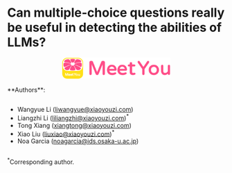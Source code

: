 # Can multiple-choice questions really be useful in detecting the abilities of LLMs?
<p align="center">
  <img src="figs/meetyou-logo.png" width="250"/>
<p>
**Authors**:

<div style="overflow: hidden;">
  <ul>
    <li>Wangyue Li  (<a href="mailto:liwangyue@xiaoyouzi.com">liwangyue@xiaoyouzi.com</a>)
    <li>Liangzhi Li (<a href="mailto:liliangzhi@xiaoyouzi.com">liliangzhi@xiaoyouzi.com</a>)<sup>*</sup>
    <li>Tong Xiang  (<a href="mailto:xiangtong@xiaoyouzi.com">xiangtong@xiaoyouzi.com</a>)
    <li>Xiao Liu (<a href="mailto:liuxiao@xiaoyouzi.com">liuxiao@xiaoyouzi.com</a>)<sup>*</sup>
    <li>Noa Garcia  (<a href="mailto:noagarcia@ids.osaka-u.ac.jp">noagarcia@ids.osaka-u.ac.jp</a>)
  </ul>
</div>

<sup>*</sup>Corresponding author.
